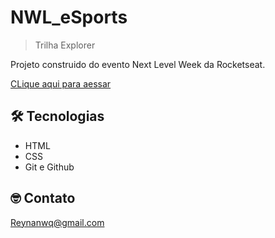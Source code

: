 # NWL_eSports

> Trilha Explorer

Projeto construido do evento Next Level Week da Rocketseat.

[CLique aqui para aessar](https://reynanwq.github.io/NWL_eSports/)

## 🛠 Tecnologias

- HTML
- CSS
- Git e Github

## 🤓 Contato

Reynanwq@gmail.com

